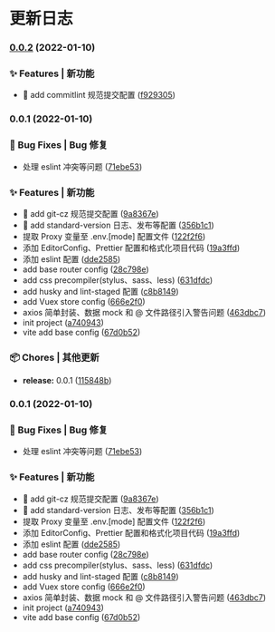 # 更新日志 


### [0.0.2](https://github.com/niezicheng/vue3-vite-ts/compare/v0.0.1...v0.0.2) (2022-01-10)


### ✨ Features | 新功能

* 🎸 add commitlint 规范提交配置 ([f929305](https://github.com/niezicheng/vue3-vite-ts/commit/f9293058c1faad94f4dbba1ae3b117135cedb199))

### 0.0.1 (2022-01-10)


### 🐛 Bug Fixes | Bug 修复

* 处理 eslint 冲突等问题 ([71ebe53](https://github.com/niezicheng/vue3-vite-ts/commit/71ebe53eec78bcd83e44f34fd55fbb4948733c53))


### ✨ Features | 新功能

* 🎸 add git-cz 规范提交配置 ([9a8367e](https://github.com/niezicheng/vue3-vite-ts/commit/9a8367ec68b948ef0184e9f21304dba0c466c075))
* 🎸 add standard-version 日志、发布等配置 ([356b1c1](https://github.com/niezicheng/vue3-vite-ts/commit/356b1c16b2c45ffc6f0d7a7e89f06d127957faaf))
* 提取 Proxy 变量至 .env.[mode] 配置文件 ([122f2f6](https://github.com/niezicheng/vue3-vite-ts/commit/122f2f6a1884988685bac4d8dffa47fa9d54b838))
* 添加 EditorConfig、Prettier 配置和格式化项目代码 ([19a3ffd](https://github.com/niezicheng/vue3-vite-ts/commit/19a3ffd04c2ff7a3c992d367a3622895ea447d4a))
* 添加 eslint 配置 ([dde2585](https://github.com/niezicheng/vue3-vite-ts/commit/dde2585c9ce6ce073a2671ee85bebcd29ad3489b))
* add base router config ([28c798e](https://github.com/niezicheng/vue3-vite-ts/commit/28c798e34381016549287503cd2bbef9bf284d33))
* add css precompiler(stylus、sass、less) ([631dfdc](https://github.com/niezicheng/vue3-vite-ts/commit/631dfdc5f10f987a492f065f4dbe7070b60d7c5d))
* add husky and lint-staged 配置 ([c8b8149](https://github.com/niezicheng/vue3-vite-ts/commit/c8b81492df8778f531e03724fe9eb77753752af3))
* add Vuex store config ([666e2f0](https://github.com/niezicheng/vue3-vite-ts/commit/666e2f09c1ec79d5752ece870814a77eef44c386))
* axios 简单封装、数据 mock 和 @ 文件路径引入警告问题 ([463dbc7](https://github.com/niezicheng/vue3-vite-ts/commit/463dbc73ca5e69cc82013ed1aa3e37bc77f54cf7))
* init project ([a740943](https://github.com/niezicheng/vue3-vite-ts/commit/a740943f29c8f1d0f690c2578bc55a81c44372a6))
* vite add base config ([67d0b52](https://github.com/niezicheng/vue3-vite-ts/commit/67d0b52d630dbd157693acb80ad428b5c81346b1))


### 📦 Chores | 其他更新

* **release:** 0.0.1 ([115848b](https://github.com/niezicheng/vue3-vite-ts/commit/115848bc70e0e42d14e78193f8b0dc3a4f776bfa))

### 0.0.1 (2022-01-10)


### 🐛 Bug Fixes | Bug 修复

* 处理 eslint 冲突等问题 ([71ebe53](https://github.com/niezicheng/vue3-vite-ts/commit/71ebe53eec78bcd83e44f34fd55fbb4948733c53))


### ✨ Features | 新功能

* 🎸 add git-cz 规范提交配置 ([9a8367e](https://github.com/niezicheng/vue3-vite-ts/commit/9a8367ec68b948ef0184e9f21304dba0c466c075))
* 🎸 add standard-version 日志、发布等配置 ([356b1c1](https://github.com/niezicheng/vue3-vite-ts/commit/356b1c16b2c45ffc6f0d7a7e89f06d127957faaf))
* 提取 Proxy 变量至 .env.[mode] 配置文件 ([122f2f6](https://github.com/niezicheng/vue3-vite-ts/commit/122f2f6a1884988685bac4d8dffa47fa9d54b838))
* 添加 EditorConfig、Prettier 配置和格式化项目代码 ([19a3ffd](https://github.com/niezicheng/vue3-vite-ts/commit/19a3ffd04c2ff7a3c992d367a3622895ea447d4a))
* 添加 eslint 配置 ([dde2585](https://github.com/niezicheng/vue3-vite-ts/commit/dde2585c9ce6ce073a2671ee85bebcd29ad3489b))
* add base router config ([28c798e](https://github.com/niezicheng/vue3-vite-ts/commit/28c798e34381016549287503cd2bbef9bf284d33))
* add css precompiler(stylus、sass、less) ([631dfdc](https://github.com/niezicheng/vue3-vite-ts/commit/631dfdc5f10f987a492f065f4dbe7070b60d7c5d))
* add husky and lint-staged 配置 ([c8b8149](https://github.com/niezicheng/vue3-vite-ts/commit/c8b81492df8778f531e03724fe9eb77753752af3))
* add Vuex store config ([666e2f0](https://github.com/niezicheng/vue3-vite-ts/commit/666e2f09c1ec79d5752ece870814a77eef44c386))
* axios 简单封装、数据 mock 和 @ 文件路径引入警告问题 ([463dbc7](https://github.com/niezicheng/vue3-vite-ts/commit/463dbc73ca5e69cc82013ed1aa3e37bc77f54cf7))
* init project ([a740943](https://github.com/niezicheng/vue3-vite-ts/commit/a740943f29c8f1d0f690c2578bc55a81c44372a6))
* vite add base config ([67d0b52](https://github.com/niezicheng/vue3-vite-ts/commit/67d0b52d630dbd157693acb80ad428b5c81346b1))
